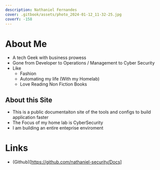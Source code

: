 ```yaml
---
description: Nathaniel Fernandes
cover: .gitbook/assets/photo_2024-01-12_11-32-25.jpg
coverY: -158
---
```


# About Me

* A tech Geek with business prowess
* Gone from Developer to Operations / Management to Cyber Security
* Like
  * Fashion
  * Automating my life (With my Homelab)
  * Love Reading Non Fiction Books

## About this Site

* This is a public documentaiton site of the tools and configs to build application faster
* The Focus of my home lab is CyberSecurity
* I am building an entire enteprise enviroment

# Links 
- (Github)[https://github.com/nathaniel-security/Docs] 